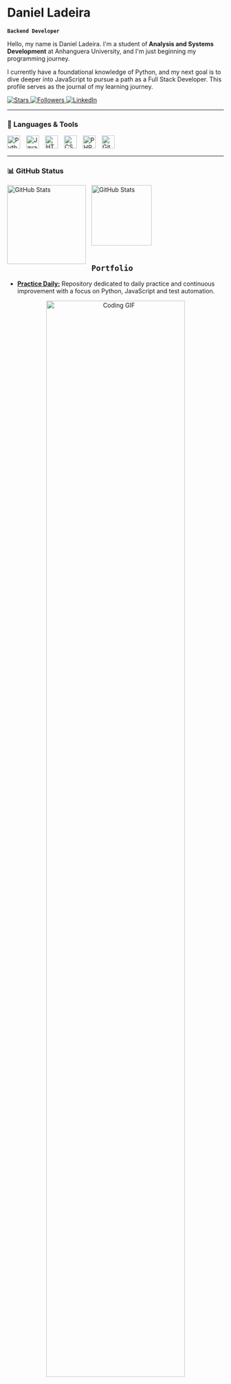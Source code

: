 # Daniel Ladeira

**`Backend Developer`**

Hello, my name is Daniel Ladeira. I'm a student of<b> Analysis and Systems Development</b> at Anhanguera University, and I'm just beginning my programming journey.

I currently have a foundational knowledge of Python, and my next goal is to dive deeper into JavaScript to pursue a path as a Full Stack Developer. This profile serves as the journal of my learning journey.

<p align="left">
    <a href="https://github.com/Daniel-Ladeira?tab=repositories&sort=stargazers">
        <img alt="Stars" title="Total GitHub Stars" src="https://custom-icon-badges.demolab.com/github/stars/Daniel-Ladeira?color=55960c&style=for-the-badge&labelColor=488207&logo=star&label=Stars"/>
    </a>
    <a href="https://github.com/Daniel-Ladeira?tab=followers">
        <img alt="Followers" title="Follow me on GitHub" src="https://custom-icon-badges.demolab.com/github/followers/Daniel-Ladeira?color=236ad3&labelColor=1155ba&style=for-the-badge&logo=github&label=Followers&logoColor=white"/>
    </a>
    <a href="https://www.linkedin.com/in/daniel-l-3aa144122/" target="_blank">
        <img alt="LinkedIn" title="Connect with me on LinkedIn" src="https://img.shields.io/badge/LinkedIn-Profile-blue?style=for-the-badge&logo=linkedin&logoColor=white"/>
    </a>
</p>

---

### 🧰 Languages & Tools

<p>
    <img alt="Python" title="Python" width="30px" style="padding-right: 10px;" src="https://cdn.jsdelivr.net/gh/devicons/devicon@latest/icons/python/python-original.svg" />
    <img alt="JavaScript" title="JavaScript" width="30px" style="padding-right: 10px;" src="https://cdn.jsdelivr.net/gh/devicons/devicon@latest/icons/javascript/javascript-original.svg" />
    <img alt="HTML" title="HTML" width="30px" style="padding-right: 10px;" src="https://cdn.jsdelivr.net/gh/devicons/devicon@latest/icons/html5/html5-original.svg" />
    <img alt="CSS" title="CSS" width="30px" style="padding-right: 10px;" src="https://cdn.jsdelivr.net/gh/devicons/devicon@latest/icons/css3/css3-original.svg" />
    <img alt="PHP" title="PHP" width="30px" style="padding-right: 10px;" src="https://cdn.jsdelivr.net/gh/devicons/devicon@latest/icons/php/php-original.svg" />
    <img alt="Git" title="Git" width="30px" style="padding-right: 10px;" src="https://cdn.jsdelivr.net/gh/devicons/devicon@latest/icons/git/git-original.svg" />
</p>

---

### 📊 GitHub Status

<p>
  <img 
    align="left" 
    alt="GitHub Stats" 
    height="183" 
    style="padding-right: 10px;" 
    src="https://github-readme-stats.vercel.app/api?username=Daniel-Ladeira&show_icons=true&theme=tokyonight&include_all_commits=true&locale=pt-br" 
  />

<img 
      align="left" 
      alt="GitHub Stats" 
      height="140" 
      src="https://github-readme-stats.vercel.app/api/top-langs/?username=Daniel-Ladeira&theme=tokyonight&layout=compact&custom_title=Tecnologias&langs_count=9" 
  />
</p>


<br><br><br><br><br><br><br><br><br>

## **`Portfolio`**

- [<strong>Practice Daily:</strong>](https://github.com/Daniel-Ladeira/Treinamentos) Repository dedicated to daily practice and continuous improvement with a focus on Python, JavaScript and test automation.


<div align="center">
  <img src="https://media4.giphy.com/media/v1.Y2lkPTc5MGI3NjExMm5xamwyeG11Y3NxaTVndHM2c21rc2p1emd6bTZ3NjZ2eG5qazZtcyZlcD12MV9pbnRlcm5hbF9naWZfYnlfaWQmY3Q9Zw/o4FQwsg7CmI6SjE49c/giphy.gif" alt="Coding GIF" width="80%"/>
</div>
